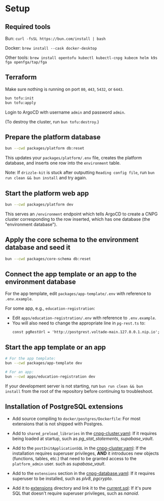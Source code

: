 # Setup

## Required tools

Bun: `curl -fsSL https://bun.com/install | bash`

Docker: `brew install --cask docker-desktop`

Other tools: `brew install opentofu kubectl kubectl-cnpg kubecm helm k9s fga openfga/tap/fga`

## Terraform

Make sure nothing is running on port `80`, `443`, `5432`, or `6443`.

```bash
bun tofu:init
bun tofu:apply
```

Login to ArgoCD with username `admin` and password `admin`.

(To destroy the cluster, run `bun tofu:destroy`.)

## Prepare the platform database

```bash
bun --cwd packages/platform db:reset
```
This updates your `packages/platform/.env` file, creates the platform database, and inserts one row into the `environment` table.

Note: If `drizzle-kit` is stuck after outputting `Reading config file`, run `bun run clean && bun install` and try again.

## Start the platform web app

```bash
bun --cwd packages/platform dev
```

This serves an `/environment` endpoint which tells ArgoCD to create a CNPG cluster corresponding to the row inserted, which has one database (the "environment database").
## Apply the core schema to the environment database and seed it

```bash
bun --cwd packages/core-schema db:reset
```

## Connect the app template or an app to the environment database
For the app template, edit `packages/app-template/.env`  with reference to `.env.example`.

For some app, e.g., `education-registration`:
* Edit `apps/education-registration/.env` with reference to `.env.example`.
* You will also need to change the appropriate line in `pg-rest.ts` to:
  ```
  const pgRestUrl = 'http://postgrest.voltade-main.127.0.0.1.nip.io';
  ```

## Start the app template or an app

```bash
# For the app template:
bun --cwd packages/app-template dev

# For an app:
bun --cwd apps/education-registration dev
```

If your development server is not starting, run `bun run clean && bun install` from the root of the repository before continuing to troubleshoot.

## Installation of PostgreSQL extensions

- Add source compiling to `docker/postgres/Dockerfile`: For most extensions that is not shipped with Postgres.

- Add to `shared_preload_libraries` in the [cnpg-cluster.yaml](argocd/platform/common/base/cnpg-cluster.yaml): If it requires being loaded at startup, such as _pg_stat_statements_, _supabase_vault_.

- Add to the `postInitApplicationSQL` in the [cnpg-cluster.yaml](argocd/platform/common/base/cnpg-cluster.yaml): If the installation requires superuser privileges, **AND** it introduces new objects (functions, tables, etc.) that need to be granted access to the `platform_admin` user. such as _supabase_vault_.

- Add to the `extensions` section in the [cnpg-database.yaml](argocd/platform/platform/base/cnpg-database.yaml): If it requires superuser to be installed, such as _plv8_, _pgcrypto_.

- Add it to [extensions](packages/platform/extensions) directory and link it to the [current.sql](packages/platform/migrations/current.sql): If it's pure SQL that doesn't require superuser privileges, such as _nanoid_.
